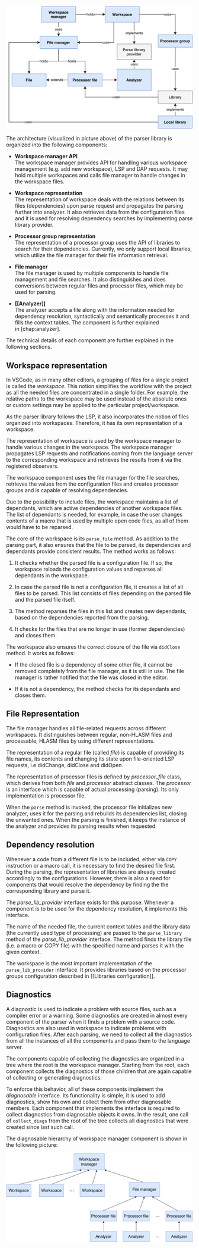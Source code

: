 <img src="img/ws_mngr_arch.svg" alt="Architecture of workspace manager." />

The architecture (visualized in picture above) of the parser library is organized into the following components:

- **Workspace manager API**  
The workspace manager provides API for handling various workspace management (e.g. add new workspace), LSP and DAP requests. It may hold multiple workspaces and calls file manager to handle changes in the workspace files.

- **Workspace representation**  
The representation of workspace deals with the relations between its files (dependencies) upon parse request and propagates the parsing further into analyzer. It also retrieves data from the configuration files and it is used for resolving dependency searches by implementing parse library provider.

- **Processor group representation**  
The representation of a processor group uses the API of libraries to search for their dependencies. Currently, we only support local libraries, which utilize the file manager for their file information retrieval.

- **File manager**  
The file manager is used by multiple components to handle file management and file searches. It also distinguishes and does conversions between regular files and processor files, which may be used for parsing.

- **[[Analyzer]]**  
The analyzer accepts a file along with the information needed for dependency resolution, syntactically and semantically processes it and fills the context tables. The component is further explained in \[chap:analyzer\].

The technical details of each component are further explained in the following sections.

Workspace representation
------------------------

In VSCode, as in many other editors, a grouping of files for a single project is called the *workspace*. This notion simplifies the workflow with the project as all the needed files are concentrated in a single folder. For example, the relative paths to the workspace may be used instead of the absolute ones or custom settings may be applied to the particular project/workspace.

As the parser library follows the LSP, it also incorporates the notion of files organized into workspaces. Therefore, it has its own representation of a workspace.

The representation of workspace is used by the workspace manager to handle various changes in the workspace. The workspace manager propagates LSP requests and notifications coming from the language server to the corresponding workspace and retrieves the results from it via the registered observers.

The workspace component uses the file manager for the file searches, retrieves the values from the configuration files and creates processor groups and is capable of resolving dependencies.

Due to the possibility to include files, the workspace maintains a list of dependants, which are active dependencies of another workspace files. The list of dependants is needed, for example, in case the user changes contents of a macro that is used by multiple open code files, as all of them would have to be reparsed.

The core of the workspace is its `parse_file` method. As addition to the parsing part, it also ensures that the file to be parsed, its dependencies and dependants provide consistent results. The method works as follows:

1.  It checks whether the parsed file is a configuration file. If so, the workspace reloads the configuration values and reparses all dependants in the workspace.

2.  In case the parsed file is not a configuration file, it creates a list of all files to be parsed. This list consists of files depending on the parsed file and the parsed file itself.

3.  The method reparses the files in this list and creates new dependants, based on the dependencies reported from the parsing.

4.  It checks for the files that are no longer in use (former dependencies) and closes them.

The workspace also ensures the correct closure of the file via `didClose` method. It works as follows:

-   If the closed file is a dependency of some other file, it cannot be removed completely from the file manager, as it is still in use. The file manager is rather notified that the file was closed in the editor.

-   If it is not a dependency, the method checks for its dependants and closes them.

File Representation
-------------------

The file manager handles all file-related requests across different workspaces. It distinguishes between regular, non-HLASM files and processable, HLASM files by using different representations.

The representation of a regular file (called *file*) is capable of providing its file names, its contents and changing its state upon file-oriented LSP requests, i.e didChange, didClose and didOpen.

The representation of processor files is defined by *processor_file* class, which derives from both *file* and *processor* abstract classes. The *processor* is an interface which is capable of actual processing (parsing). Its only implementation is processor file.

When the `parse` method is invoked, the processor file initializes new analyzer, uses it for the parsing and rebuilds its dependencies list, closing the unwanted ones. When the parsing is finished, it keeps the instance of the analyzer and provides its parsing results when requested.

Dependency resolution
---------------------

Whenever a code from a different file is to be included, either via `COPY` instruction or a macro call, it is necessary to find the desired file first. During the parsing, the representation of libraries are already created accordingly to the configurations. However, there is also a need for components that would resolve the dependency by finding the the corresponding library and parse it.

The *parse\_lib\_provider* interface exists for this purpose. Whenever a component is to be used for the dependency resolution, it implements this interface.

The name of the needed file, the current context tables and the library data (the currently used type of processing) are passed to the `parse_library` method of the *parse_lib_provider* interface. The method finds the library file (i.e. a macro or COPY file) with the specified name and parses it with the given context.

The workspace is the most important implementation of the `parse_lib_provider` interface. It provides libraries based on the processor groups configuration described in [[Libraries configuration]].

Diagnostics
-----------

A diagnostic is used to indicate a problem with source files, such as a compiler error or a warning. Some diagnostics are created in almost every component of the parser when it finds a problem with a source code. Diagnostics are also used in workspace to indicate problems with configuration files. After each parsing, we need to collect all the diagnostics from all the instances of all the components and pass them to the language server.

The components capable of collecting the diagnostics are organized in a tree where the root is the workspace manager. Starting from the root, each component collects the diagnostics of those children that are again capable of collecting or generating diagnostics.

To enforce this behavior, all of these components implement the *diagnosable* interface. Its functionality is simple, it is used to add diagnostics, show his own and collect them from other diagnosable members. Each component that implements the interface is required to collect diagnostics from diagnosable objects it owns. In the result, one call of `collect_diags` from the root of the tree collects all diagnostics that were created since last such call.

The diagnosable hierarchy of workspace manager component is shown in the following picture:

<img src="img/diagnosable_hierarchy.svg" alt="Hierarchy of diagnostics collection in the workspace manager component" />
